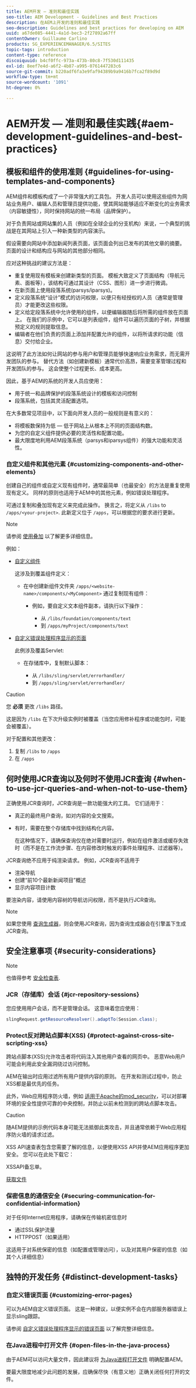```yaml
---
title: AEM开发 — 准则和最佳实践
seo-title: AEM Development - Guidelines and Best Practices
description: 在AEM上开发的准则和最佳实践
seo-description: Guidelines and best practices for developing on AEM
uuid: a67de085-4441-4a1d-bec3-2f27892a67ff
contentOwner: Guillaume Carlino
products: SG_EXPERIENCEMANAGER/6.5/SITES
topic-tags: introduction
content-type: reference
discoiquuid: b4cf0ffc-973a-473b-80c8-7f530d111435
exl-id: 8eef7e4d-a6f2-4b87-a995-0761447283c6
source-git-commit: b220adf6fa3e9faf94389b9a9416b7fca2f89d9d
workflow-type: tm+mt
source-wordcount: '1091'
ht-degree: 0%

---
```


# AEM开发 — 准则和最佳实践{#aem-development-guidelines-and-best-practices}

## 模板和组件的使用准则 {#guidelines-for-using-templates-and-components}

AEM组件和模板构成了一个非常强大的工具包。 开发人员可以使用这些组件为网站业务用户、编辑人员和管理员提供功能，使其网站能够适应不断变化的业务需求（内容敏捷性），同时保持网站的统一布局（品牌保护）。

对于负责网站或网站集的人员（例如在全球企业的分支机构）来说，一个典型的挑战是在其网站上引入一种新类型的内容演示。

假设需要向网站中添加新闻列表页面，该页面会列出已发布的其他文章的摘要。 页面的设计和结构应与网站的其他部分相同。

应对这种挑战的建议方法是：

* 重复使用现有模板来创建新类型的页面。 模板大致定义了页面结构（导航元素、面板等），该结构可通过其设计（CSS、图形）进一步进行微调。
* 在新页面上使用段落系统(parsys/iparsys)。
* 定义段落系统“设计”模式的访问权限，以便只有经授权的人员（通常是管理员）才能更改这些权限。
* 定义给定段落系统中允许使用的组件，以便编辑器随后将所需的组件放在页面上。 在我们的示例中，它可以是列表组件，组件可以遍历页面的子树，并根据预定义的规则提取信息。
* 编辑者在他们负责的页面上添加并配置允许的组件，以将所请求的功能（信息）交付给企业。

这说明了此方法如何让网站的参与用户和管理员能够快速响应业务需求，而无需开发团队的参与。 替代方法（如创建新模板）通常代价高昂，需要变革管理过程和开发团队的参与。 这会使整个过程更长、成本更高。

因此，基于AEM的系统的开发人员应使用：

* 用于统一和品牌保护的段落系统设计的模板和访问控制
* 段落系统，包括其灵活配置选项。

在大多数常见项目中，以下面向开发人员的一般规则是有意义的：

* 将模板数保持为低 — 低于网站上从根本上不同的页面结构数。
* 为您的自定义组件提供必要的灵活性和配置功能。
* 最大限度地利用AEM段落系统（parsys和iparsys组件）的强大功能和灵活性。

### 自定义组件和其他元素 {#customizing-components-and-other-elements}

创建自己的组件或自定义现有组件时，通常最简单（也最安全）的方法是重复使用现有定义。 同样的原则也适用于AEM中的其他元素，例如错误处理程序。

可通过复制和叠加现有定义来完成此操作。 换言之，将定义从 `/libs` to `/apps/<your-project>`. 此新定义位于 `/apps`，可以根据您的要求进行更新。

>[!NOTE]
>
>请参阅 [使用叠加](/help/sites-developing/overlays.md) 以了解更多详细信息。

例如：

* [自定义组件](/help/sites-developing/components.md)

   这涉及到覆盖组件定义：

   * 在中创建新组件文件夹 `/apps/<website-name>/components/<MyComponent>` 通过复制现有组件：

      * 例如，要自定义文本组件副本，请执行以下操作：

         * 从 `/libs/foundation/components/text`
         * 到 `/apps/myProject/components/text`

* [自定义错误处理程序显示的页面](/help/sites-developing/customizing-errorhandler-pages.md#how-to-customize-pages-shown-by-the-error-handler)

   此例涉及覆盖Servlet:

   * 在存储库中，复制默认脚本：

      * 从 `/libs/sling/servlet/errorhandler/`
      * 到 `/apps/sling/servlet/errorhandler/`

>[!CAUTION]
>
>您 **必须** 更改 `/libs` 路径。
>
>这是因为 `/libs` 在下次升级实例时被覆盖（当您应用修补程序或功能包时，可能会被覆盖）。
>
>对于配置和其他更改：
>
>1. 复制 `/libs` to `/apps`
>1. 在 `/apps`


## 何时使用JCR查询以及何时不使用JCR查询 {#when-to-use-jcr-queries-and-when-not-to-use-them}

正确使用JCR查询时，JCR查询是一款功能强大的工具。 它们适用于：

* 真正的最终用户查询，如对内容的全文搜索。
* 有时，需要在整个存储库中找到结构化内容。

   在这种情况下，请确保查询仅在绝对需要时运行，例如在组件激活或缓存失效时（而不是在工作流步骤、在内容修改时触发的事件处理程序、过滤器等）。

JCR查询绝不应用于纯渲染请求。 例如，JCR查询不适用于

* 渲染导航
* 创建“前10个最新新闻项目”概述
* 显示内容项目计数

要渲染内容，请使用内容树的导航访问权限，而不是执行JCR查询。

>[!NOTE]
>
>如果您使用 [查询生成器](/help/sites-developing/querybuilder-api.md)，则会使用JCR查询，因为查询生成器会在引擎盖下生成JCR查询。

## 安全注意事项 {#security-considerations}

>[!NOTE]
>
>也值得参考 [安全检查表](/help/sites-administering/security-checklist.md).

### JCR（存储库）会话 {#jcr-repository-sessions}

您应使用用户会话，而不是管理会话。 这意味着您应使用：

```java
slingRequest.getResourceResolver().adaptTo(Session.class);
```

### Protect反对跨站点脚本(XSS) {#protect-against-cross-site-scripting-xss}

跨站点脚本(XSS)允许攻击者将代码注入其他用户查看的网页中。 恶意Web用户可能会利用此安全漏洞绕过访问控制。

AEM在输出时应用过滤所有用户提供内容的原则。 在开发和测试过程中，防止XSS都是最优先的任务。

此外，Web应用程序防火墙，例如 [适用于Apache的mod_security](https://modsecurity.org)，可以对部署环境的安全性提供可靠的中央控制，并防止以前未检测到的跨站点脚本攻击。

>[!CAUTION]
>
>随AEM提供的示例代码本身可能无法抵御此类攻击，并且通常依赖于Web应用程序防火墙的请求过滤。

XSS API速查表包含您需要了解的信息，以便使用XSS API并使AEM应用程序更加安全。 您可以在此处下载它：

XSSAPI备忘单。

[获取文件](assets/xss_cheat_sheet_2016.pdf)

### 保密信息的通信安全 {#securing-communication-for-confidential-information}

对于任何Internet应用程序，请确保在传输机密信息时

* 通过SSL保护流量
* HTTPPOST（如果适用）

这适用于对系统保密的信息（如配置或管理访问），以及对其用户保密的信息（如其个人详细信息）

## 独特的开发任务 {#distinct-development-tasks}

### 自定义错误页面 {#customizing-error-pages}

可以为AEM自定义错误页面。 这是一种建议，以便实例不会在内部服务器错误上显示sling跟踪。

请参阅 [自定义错误处理程序显示的错误页面](/help/sites-developing/customizing-errorhandler-pages.md) 以了解完整详细信息。

### 在Java进程中打开文件 {#open-files-in-the-java-process}

由于AEM可以访问大量文件，因此建议将 [为Java进程打开文件](/help/sites-deploying/configuring.md#open-files-in-the-java-process) 明确配置AEM。

要最大限度地减少此问题的发展，应确保尽快（有意义地）正确关闭任何打开的文件。
